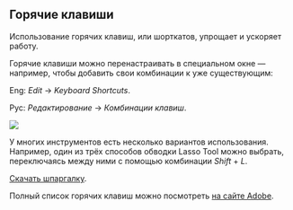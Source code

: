 ## Горячие клавиши

Использование горячих клавиш, или шорткатов, упрощает и ускоряет работу.

Горячие клавиши можно перенастраивать в специальном окне — например, чтобы добавить свои комбинации к уже существующим:

Eng: _Edit_ → _Keyboard Shortcuts_.

Рус: _Редактирование_ → _Комбинации клавиш_.

![](/img/IPB_10/1647515951_%D1%82%D0%B0%D0%B1%D0%BB%D0%B8%D1%86%D0%B0.png)

У многих инструментов есть несколько вариантов использования. Например, один из трёх способов обводки Lasso Tool можно выбрать, переключаясь между ними с помощью комбинации _Shift_ + _L_.

[Скачать шпаргалку](http://d35raauzs56ob1.cloudfront.net/static/blog/B323_Soft_Culture_Shortcuts_Photoshop.pdf).

Полный список горячих клавиш можно посмотреть [на сайте Adobe](https://helpx.adobe.com/ru/photoshop/using/default-keyboard-shortcuts.html).
